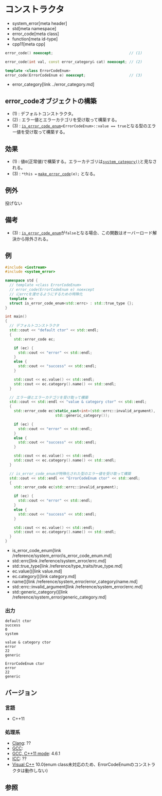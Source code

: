 # コンストラクタ
* system_error[meta header]
* std[meta namespace]
* error_code[meta class]
* function[meta id-type]
* cpp11[meta cpp]

```cpp
error_code() noexcept;                                   // (1)

error_code(int val, const error_category& cat) noexcept; // (2)

template <class ErrorCodeEnum>
error_code(ErrorCodeEnum e) noexcept;                    // (3)
```
* error_category[link ../error_category.md]

## error_codeオブジェクトの構築
- (1) : デフォルトコンストラクタ。
- (2) : エラー値とエラーカテゴリを受け取って構築する。
- (3) : [`is_error_code_enum`](../is_error_code_enum.md)`<ErrorCodeEnum>::value == true`となる型のエラー値を受け取って構築する。


## 効果
- (1) : 値`0`(正常値)で構築する。エラーカテゴリは[`system_category()`](../system_category.md)と見なされる。
- (3) : `*this =` [`make_error_code`](../make_error_code.md)`(e);` となる。


## 例外
投げない


## 備考
- (3) : [`is_error_code_enum`](../is_error_code_enum.md)が`false`となる場合、この関数はオーバーロード解決から除外される。


## 例
```cpp
#include <iostream>
#include <system_error>

namespace std {
  // template <class ErrorCodeEnum>
  // error_code(ErrorCodeEnum e) noexcept
  // にerrcを渡せるようにするための特殊化
  template <>
  struct is_error_code_enum<std::errc> : std::true_type {};
}

int main()
{
  // デフォルトコンストラクタ
  std::cout << "default ctor" << std::endl;
  {
    std::error_code ec;

    if (ec) {
      std::cout << "error" << std::endl;
    }
    else {
      std::cout << "success" << std::endl;
    }

    std::cout << ec.value() << std::endl;
    std::cout << ec.category().name() << std::endl;
  }

  // エラー値とエラーカテゴリを受け取って構築
  std::cout << std::endl << "value & category ctor" << std::endl;
  {
    std::error_code ec(static_cast<int>(std::errc::invalid_argument),
                       std::generic_category());

    if (ec) {
      std::cout << "error" << std::endl;
    }
    else {
      std::cout << "success" << std::endl;
    }

    std::cout << ec.value() << std::endl;
    std::cout << ec.category().name() << std::endl;
  }

  // is_error_code_enumが特殊化された型のエラー値を受け取って構築
  std::cout << std::endl << "ErrorCodeEnum ctor" << std::endl;
  {
    std::error_code ec(std::errc::invalid_argument);

    if (ec) {
      std::cout << "error" << std::endl;
    }
    else {
      std::cout << "success" << std::endl;
    }

    std::cout << ec.value() << std::endl;
    std::cout << ec.category().name() << std::endl;
  }
}
```
* is_error_code_enum[link /reference/system_error/is_error_code_enum.md]
* std::errc[link /reference/system_error/errc.md]
* std::true_type[link /reference/type_traits/true_type.md]
* ec.value()[link value.md]
* ec.category()[link category.md]
* name()[link /reference/system_error/error_category/name.md]
* std::errc::invalid_argument[link /reference/system_error/errc.md]
* std::generic_category()[link /reference/system_error/generic_category.md]

### 出力
```
default ctor
success
0
system

value & category ctor
error
22
generic

ErrorCodeEnum ctor
error
22
generic
```

## バージョン
### 言語
- C++11

### 処理系
- [Clang](/implementation.md#clang): ??
- [GCC](/implementation.md#gcc): 
- [GCC, C++11 mode](/implementation.md#gcc): 4.6.1
- [ICC](/implementation.md#icc): ??
- [Visual C++](/implementation.md#visual_cpp) 10.0(enum class未対応のため、ErrorCodeEnumのコンストラクタは動作しない)


## 参照
